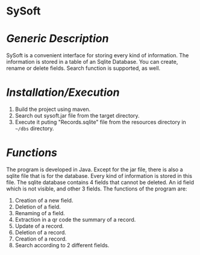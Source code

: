 # SySoft

# ***Generic Description***

SySoft is a convenient interface for storing every kind of information. The information is stored in a table of an Sqlite Database. You can create, rename or delete fields. Search function is supported, as well.

# ***Installation/Execution***

1) Build the project using maven.
2) Search out sysoft.jar file from the target directory.
3) Execute it puting "Records.sqlite" file from the resources directory in ```~/dbs``` directory.

# ***Functions***

The program is developed in Java. Except for the jar file, there is also a sqlite file that is for the database. Every kind of information is stored in this file. The sqlite database contains 4 fields that cannot be deleted. An id field which is not visible, and other 3 fields. The functions of the program are:
1) Creation of a new field.
2) Deletion of a field.
3) Renaming of a field.
4) Extraction in a qr code the summary of a record.
5) Update of a record.
6) Deletion of a record.
7) Creation of a record.
8) Search according to 2 different fields.
